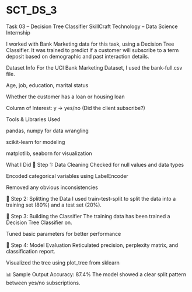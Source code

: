 # SCT_DS_3

Task 03 – Decision Tree Classifier
SkillCraft Technology – Data Science Internship


I worked with Bank Marketing data for this task, using a Decision Tree Classifier. It was trained to predict if a customer will subscribe to a term deposit based on demographic and past interaction details.

Dataset Info
For the UCI Bank Marketing Dataset, I used the bank-full.csv file.

Age, job, education, marital status

Whether the customer has a loan or housing loan

Column of Interest: y → yes/no (Did the client subscribe?)


Tools & Libraries Used

pandas, numpy for data wrangling

scikit-learn for modeling

matplotlib, seaborn for visualization


What I Did
🔹 Step 1: Data Cleaning
Checked for null values and data types

Encoded categorical variables using LabelEncoder

Removed any obvious inconsistencies

🔹 Step 2: Splitting the Data
I used train-test-split to split the data into a training set (80%) and a test set (20%).

🔹 Step 3: Building the Classifier
The training data has been trained a Decision Tree Classifier on.

Tuned basic parameters for better performance

🔹 Step 4: Model Evaluation
Reticulated precision, perplexity matrix, and classification report.

Visualized the tree using plot_tree from sklearn


📊 Sample Output
Accuracy: 87.4%
The model showed a clear split pattern between yes/no subscriptions.
